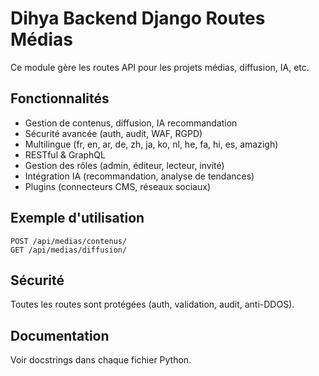 # Dihya Backend Django Routes Médias

Ce module gère les routes API pour les projets médias, diffusion, IA, etc.

## Fonctionnalités
- Gestion de contenus, diffusion, IA recommandation
- Sécurité avancée (auth, audit, WAF, RGPD)
- Multilingue (fr, en, ar, de, zh, ja, ko, nl, he, fa, hi, es, amazigh)
- RESTful & GraphQL
- Gestion des rôles (admin, éditeur, lecteur, invité)
- Intégration IA (recommandation, analyse de tendances)
- Plugins (connecteurs CMS, réseaux sociaux)

## Exemple d'utilisation
```http
POST /api/medias/contenus/
GET /api/medias/diffusion/
```

## Sécurité
Toutes les routes sont protégées (auth, validation, audit, anti-DDOS).

## Documentation
Voir docstrings dans chaque fichier Python.

